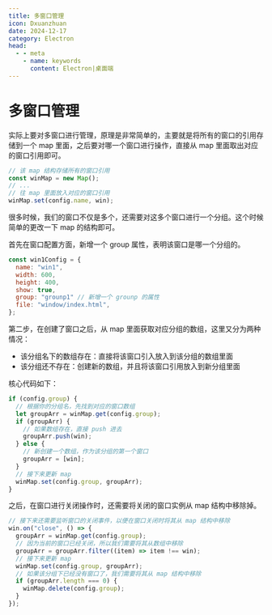 ```yaml
---
title: 多窗口管理
icon: Dxuanzhuan
date: 2024-12-17
category: Electron
head:
  - - meta
    - name: keywords
      content: Electron|桌面端
---
```


# 多窗口管理

实际上要对多窗口进行管理，原理是非常简单的，主要就是将所有的窗口的引用存储到一个 map 里面，之后要对哪一个窗口进行操作，直接从 map 里面取出对应的窗口引用即可。

```js
// 该 map 结构存储所有的窗口引用
const winMap = new Map();
// ...
// 往 map 里面放入对应的窗口引用
winMap.set(config.name, win);
```

很多时候，我们的窗口不仅是多个，还需要对这多个窗口进行一个分组。这个时候简单的更改一下 map 的结构即可。

首先在窗口配置方面，新增一个 group 属性，表明该窗口是哪一个分组的。

```js
const win1Config = {
  name: "win1",
  width: 600,
  height: 400,
  show: true,
  group: "grounp1" // 新增一个 grounp 的属性
  file: "window/index.html",
};
```

第二步，在创建了窗口之后，从 map 里面获取对应分组的数组，这里又分为两种情况：

- 该分组名下的数组存在：直接将该窗口引入放入到该分组的数组里面
- 该分组还不存在：创建新的数组，并且将该窗口引用放入到新分组里面

核心代码如下：

```js
if (config.group) {
  // 根据你的分组名，先找到对应的窗口数组
  let groupArr = winMap.get(config.group);
  if (groupArr) {
    // 如果数组存在，直接 push 进去
    groupArr.push(win);
  } else {
    // 新创建一个数组，作为该分组的第一个窗口
    groupArr = [win];
  }
  // 接下来更新 map
  winMap.set(config.group, groupArr);
}
```

之后，在窗口进行关闭操作时，还需要将关闭的窗口实例从 map 结构中移除掉。

```js
// 接下来还需要监听窗口的关闭事件，以便在窗口关闭时将其从 map 结构中移除
win.on("close", () => {
  groupArr = winMap.get(config.group);
  // 因为当前的窗口已经关闭，所以我们需要将其从数组中移除
  groupArr = groupArr.filter((item) => item !== win);
  // 接下来更新 map
  winMap.set(config.group, groupArr);
  // 如果该分组下已经没有窗口了，我们需要将其从 map 结构中移除
  if (groupArr.length === 0) {
    winMap.delete(config.group);
  }
});
```
